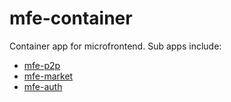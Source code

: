 # mfe-container
Container app for microfrontend. Sub apps include:

- [mfe-p2p](https://github.com/imdongchen/mfe-p2p)
- [mfe-market](https://github.com/imdongchen/mfe-market)
- [mfe-auth](https://github.com/imdongchen/mfe-auth)
